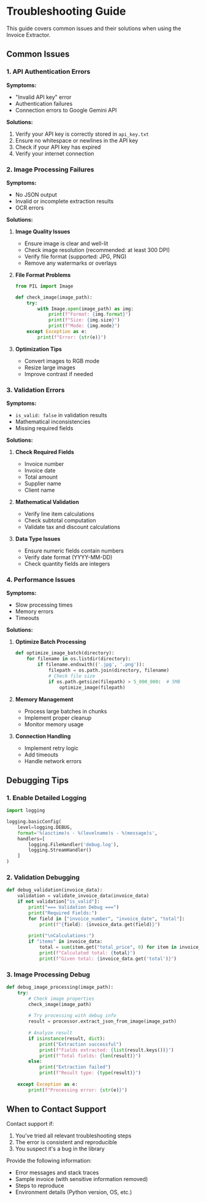 # Troubleshooting Guide

This guide covers common issues and their solutions when using the Invoice Extractor.

## Common Issues

### 1. API Authentication Errors

**Symptoms:**
- "Invalid API key" error
- Authentication failures
- Connection errors to Google Gemini API

**Solutions:**
1. Verify your API key is correctly stored in `api_key.txt`
2. Ensure no whitespace or newlines in the API key
3. Check if your API key has expired
4. Verify your internet connection

### 2. Image Processing Failures

**Symptoms:**
- No JSON output
- Invalid or incomplete extraction results
- OCR errors

**Solutions:**

1. **Image Quality Issues**
   - Ensure image is clear and well-lit
   - Check image resolution (recommended: at least 300 DPI)
   - Verify file format (supported: JPG, PNG)
   - Remove any watermarks or overlays

2. **File Format Problems**
   ```python
   from PIL import Image
   
   def check_image(image_path):
       try:
           with Image.open(image_path) as img:
               print(f"Format: {img.format}")
               print(f"Size: {img.size}")
               print(f"Mode: {img.mode}")
       except Exception as e:
           print(f"Error: {str(e)}")
   ```

3. **Optimization Tips**
   - Convert images to RGB mode
   - Resize large images
   - Improve contrast if needed

### 3. Validation Errors

**Symptoms:**
- `is_valid: false` in validation results
- Mathematical inconsistencies
- Missing required fields

**Solutions:**

1. **Check Required Fields**
   - Invoice number
   - Invoice date
   - Total amount
   - Supplier name
   - Client name

2. **Mathematical Validation**
   - Verify line item calculations
   - Check subtotal computation
   - Validate tax and discount calculations

3. **Data Type Issues**
   - Ensure numeric fields contain numbers
   - Verify date format (YYYY-MM-DD)
   - Check quantity fields are integers

### 4. Performance Issues

**Symptoms:**
- Slow processing times
- Memory errors
- Timeouts

**Solutions:**

1. **Optimize Batch Processing**
   ```python
   def optimize_image_batch(directory):
       for filename in os.listdir(directory):
           if filename.endswith(('.jpg', '.png')):
               filepath = os.path.join(directory, filename)
               # Check file size
               if os.path.getsize(filepath) > 5_000_000:  # 5MB
                   optimize_image(filepath)
   ```

2. **Memory Management**
   - Process large batches in chunks
   - Implement proper cleanup
   - Monitor memory usage

3. **Connection Handling**
   - Implement retry logic
   - Add timeouts
   - Handle network errors

## Debugging Tips

### 1. Enable Detailed Logging

```python
import logging

logging.basicConfig(
    level=logging.DEBUG,
    format='%(asctime)s - %(levelname)s - %(message)s',
    handlers=[
        logging.FileHandler('debug.log'),
        logging.StreamHandler()
    ]
)
```

### 2. Validation Debugging

```python
def debug_validation(invoice_data):
    validation = validate_invoice_data(invoice_data)
    if not validation["is_valid"]:
        print("=== Validation Debug ===")
        print("Required Fields:")
        for field in ["invoice_number", "invoice_date", "total"]:
            print(f"{field}: {invoice_data.get(field)}")
        
        print("\nCalculations:")
        if "items" in invoice_data:
            total = sum(item.get("total_price", 0) for item in invoice_data["items"])
            print(f"Calculated total: {total}")
            print(f"Given total: {invoice_data.get('total')}")
```

### 3. Image Processing Debug

```python
def debug_image_processing(image_path):
    try:
        # Check image properties
        check_image(image_path)
        
        # Try processing with debug info
        result = processor.extract_json_from_image(image_path)
        
        # Analyze result
        if isinstance(result, dict):
            print("Extraction successful")
            print(f"Fields extracted: {list(result.keys())}")
            print(f"Total fields: {len(result)}")
        else:
            print("Extraction failed")
            print(f"Result type: {type(result)}")
            
    except Exception as e:
        print(f"Processing error: {str(e)}")
```

## When to Contact Support

Contact support if:
1. You've tried all relevant troubleshooting steps
2. The error is consistent and reproducible
3. You suspect it's a bug in the library

Provide the following information:
- Error messages and stack traces
- Sample invoice (with sensitive information removed)
- Steps to reproduce
- Environment details (Python version, OS, etc.)
